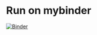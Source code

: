 # Run on mybinder
[![Binder](https://mybinder.org/badge_logo.svg)](https://mybinder.org/v2/gh/patrickhaddadteaching/attacksca/main?urlpath=voila%2Frender%2Fpearsoncorr_binder.ipynb)
